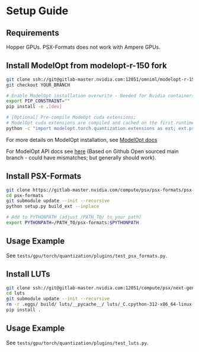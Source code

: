 # Setup Guide

## Requirements

Hopper GPUs. PSX-Formats does not work with Ampere GPUs.

## Install ModelOpt from modelopt-r-150 fork

```bash
git clone ssh://git@gitlab-master.nvidia.com:12051/omniml/modelopt-r-150.git
git checkout YOUR_BRANCH

# Enable ModelOpt installation overwrite - Needed for Nvidia containers with pre-installed ModelOpt
export PIP_CONSTRAINT=""
pip install -e .[dev]

# [Optional] Pre-compile ModeOpt cuda extensions;
# ModelOpt cuda extensions are compiled and cached on the first runtime use
python -c "import modelopt.torch.quantization.extensions as ext; ext.precompile()"

```

For more details on ModelOpt installation, see [ModelOpt docs](https://nvidia.github.io/TensorRT-Model-Optimizer/getting_started/2_installation.html)

For ModelOpt API docs see [here](https://nvidia.github.io/TensorRT-Model-Optimizer/reference/generated/modelopt.torch.quantization.html#module-modelopt.torch.quantization) (Based on Github Open sourced main branch - could have mismatches; but generally should work).

## Install PSX-Formats

```bash
git clone https://gitlab-master.nvidia.com/compute/psx/psx-formats/psx-formats.git
cd psx-formats
git submodule update --init --recursive
python setup.py build_ext --inplace

# Add to PYTHONPATH (adjust /PATH_TO/ to your path)
export PYTHONPATH=/PATH_TO/psx-formats:$PYTHONPATH
```

## Usage Example

See `tests/gpu/torch/quantization/plugins/test_psx_formats.py`.

## Install LUTs
```bash
git clone ssh://git@gitlab-master.nvidia.com:12051/compute/psx/next-gen/luts.git
cd luts
git submodule update --init --recursive
rm -r .eggs/ build/ luts/__pycache__/ luts/_C.cpython-312-x86_64-linux-gnu.so
pip install .
```

## Usage Example

See `tests/gpu/torch/quantization/plugins/test_luts.py`.
